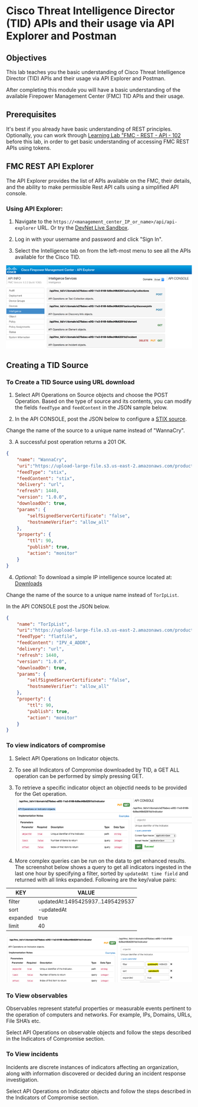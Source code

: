 # Cisco Threat Intelligence Director (TID) APIs and their usage via API Explorer and Postman

## Objectives

This lab teaches you the basic understanding of Cisco Threat Intelligence Director (TID) APIs and their usage via API Explorer and Postman.  

After completing this module you will have a basic understanding of the available Firepower Management Center (FMC) TID APIs and their usage.

## Prerequisites
It's best if you already  have basic understanding of REST principles. Optionally, you can work through [Learning Lab "FMC - REST - API - 102](https://developer.cisco.com/learning/lab/firepower-restapi-102/step/1) before this lab, in order to get basic understanding of accessing FMC REST APIs using tokens.

## FMC REST API Explorer
The API Explorer provides the list of APIs available on the FMC, their details, and the ability to make permissible Rest API calls using a simplified API console.


### Using API Explorer:
1. Navigate to the `https://<management_center_IP_or_name>/api/api-explorer` URL. Or try the [DevNet Live Sandbox](https://devnetsandbox.cisco.com/RM/Diagram/Index/1b4eeaec-d910-4f65-ad89-f9399b391428?diagramType=Topology).

2. Log in with your username and password and click "Sign In".

3. Select the Intelligence tab on from the left-most menu to see all the APIs available for the Cisco TID.

![Figure: FMC REST API example setup](assets/images/Picture1.png)


## Creating a TID Source

### To Create a TID Source using URL download
1. Select API Operations on Source objects and choose the POST Operation. Based on the type of source and its contents, you can modify the fields `feedType` and `feedContent` in the JSON sample below.

2. In the API CONSOLE, post the JSON below to configure a [STIX source](https://upload-large-file.s3.us-east-2.amazonaws.com/production/WannaCry-devnet.txt?X-Amz-Algorithm=AWS4-HMAC-SHA256&X-Amz-Credential=AKIAXOWDCPZVRLTV4I2S%2F20210916%2Fus-east-2%2Fs3%2Faws4_request&X-Amz-Date=20210916T142835Z&X-Amz-Expires=900&X-Amz-SignedHeaders=host&X-Amz-Signature=f28f2d8576aa66e8ddbee67ef48319a0c9f805702edab14670d44ff813dc6879).  

Change the name of the source to a unique name instead of "WannaCry".

3. A successful post operation returns a 201 OK.
```JSON
{
	"name": "WannaCry",
	"uri":"https://upload-large-file.s3.us-east-2.amazonaws.com/production/WannaCry-devnet.txt?X-Amz-Algorithm=AWS4-HMAC-SHA256&X-Amz-Credential=AKIAXOWDCPZVRLTV4I2S%2F20210916%2Fus-east-2%2Fs3%2Faws4_request&X-Amz-Date=20210916T142835Z&X-Amz-Expires=900&X-Amz-SignedHeaders=host&X-Amz-Signature=f28f2d8576aa66e8ddbee67ef48319a0c9f805702edab14670d44ff813dc6879",
	"feedType": "stix",
	"feedContent": "stix",
	"delivery": "url",
	"refresh": 1440,
	"version": "1.0.0",
	"downloadOn": true,
	"params": {
		"selfSignedServerCertificate": "false",
		"hostnameVerifier": "allow_all"
	},
	"property": {
		"ttl": 90,
		"publish": true,
		"action": "monitor"
	}
}
```

4. *Optional:* To download a simple IP intelligence source located at: [Downloads](https://upload-large-file.s3.us-east-2.amazonaws.com/production/torips-devnet.txt?X-Amz-Algorithm=AWS4-HMAC-SHA256&X-Amz-Credential=AKIAXOWDCPZVRLTV4I2S%2F20210916%2Fus-east-2%2Fs3%2Faws4_request&X-Amz-Date=20210916T142814Z&X-Amz-Expires=900&X-Amz-SignedHeaders=host&X-Amz-Signature=f851a5369e86a26b52137d2e50428d078729e6c3b61b37aa72ff6e3755845b01)

Change the name of the source to a unique name instead of `TorIpList`.

In the API CONSOLE post the JSON below.

```JSON
{
	"name": "TorIpList",
	"uri":"https://upload-large-file.s3.us-east-2.amazonaws.com/production/torips-devnet.txt?X-Amz-Algorithm=AWS4-HMAC-SHA256&X-Amz-Credential=AKIAXOWDCPZVRLTV4I2S%2F20210916%2Fus-east-2%2Fs3%2Faws4_request&X-Amz-Date=20210916T142814Z&X-Amz-Expires=900&X-Amz-SignedHeaders=host&X-Amz-Signature=f851a5369e86a26b52137d2e50428d078729e6c3b61b37aa72ff6e3755845b01",
	"feedType": "flatfile",
	"feedContent": "IPV_4_ADDR",
	"delivery": "url",
	"refresh": 1440,
	"version": "1.0.0",
	"downloadOn": true,
	"params": {
		"selfSignedServerCertificate": "false",
		"hostnameVerifier": "allow_all"
	},
	"property": {
		"ttl": 90,
		"publish": true,
		"action": "monitor"
	}
}
```


### To view indicators of compromise
1. Select API Operations on Indicator objects.
2. To see all Indicators of Compromise downloaded by TID, a GET ALL operation can be performed by simply pressing GET.
3. To retrieve a specific indicator object an objectId needs to be provided for the Get operation.
![Figure: FMC REST API example setup](assets/images/Picture2.png)

4. More complex queries can be run on the data to get enhanced results. The screenshot below shows a query to get all indicators ingested in the last one hour by specifying a filter, sorted by `updatedAt time field` and returned with all links expanded.
Following are the key/value pairs:

| KEY      | VALUE                            |
|----------|----------------------------------|
| filter   | updatedAt:1495425937..1495429537 |
| sort     | -updatedAt                        |
| expanded | true                             |
| limit    | 40                               |

![Figure: FMC REST API example setup](assets/images/Picture3.png)


### To View observables

Observables represent stateful properties or measurable events pertinent to the operation of computers and networks. For example, IPs, Domains, URLs, File SHA’s etc.

Select API Operations on observable objects and follow the steps described in the Indicators of Compromise section.


### To View incidents

Incidents are discrete instances of indicators affecting an organization, along with information discovered or decided during an incident response investigation.

Select API Operations on Indicator objects and follow the steps described in the Indicators of Compromise section.
